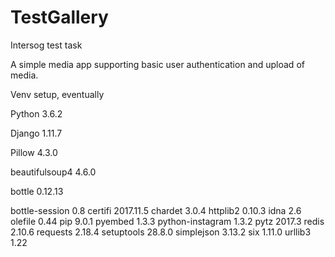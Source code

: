 # TestGallery
Intersog test task

A simple media app supporting basic user authentication and upload of media.


Venv setup, eventually

Python 3.6.2

Django	1.11.7	

Pillow	4.3.0

beautifulsoup4	4.6.0

bottle	0.12.13

bottle-session	0.8
certifi	2017.11.5
chardet	3.0.4
httplib2	0.10.3
idna	2.6
olefile	0.44
pip	9.0.1
pyembed	1.3.3
python-instagram	1.3.2
pytz	2017.3
redis	2.10.6
requests	2.18.4
setuptools	28.8.0
simplejson	3.13.2
six	1.11.0
urllib3	1.22
